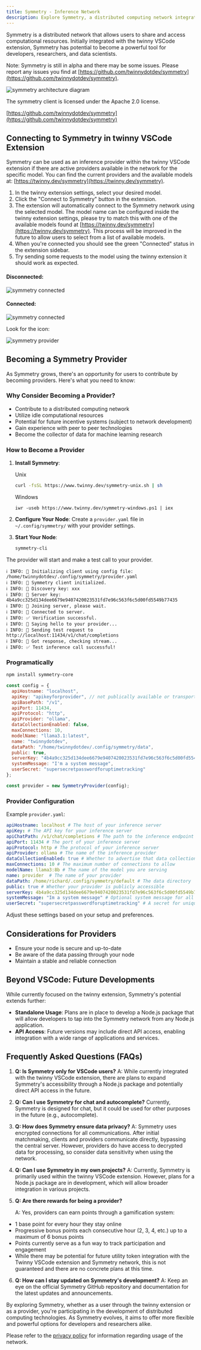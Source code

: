 ```yaml
---
title: Symmetry - Inference Network
description: Explore Symmetry, a distributed computing network integrated with twinny VSCode extension and beyond.
---
```


Symmetry is a distributed network that allows users to share and access computational resources. Initially integrated with the twinny VSCode extension, Symmetry has potential to become a powerful tool for developers, researchers, and data scientists.

Note: Symmetry is still in alpha and there may be some issues. Please report any issues you find at [https://github.com/twinnydotdev/symmetry](https://github.com/twinnydotdev/symmetry).

![symmetry architecture diagram](../../../assets/symmetry-architecture.png)

The symmetry client is licensed under the Apache 2.0 license.

[https://github.com/twinnydotdev/symmetry](https://github.com/twinnydotdev/symmetry)


## Connecting to Symmetry in twinny VSCode Extension

Symmetry can be used as an inference provider within the twinny VSCode extension if there are active providers available in the network for the specific model.  You can find the current providers and the available models at: [https://twinny.dev/symmetry](https://twinny.dev/symmetry).

1. In the twinny extension settings, select your desired model.
2. Click the "Connect to Symmetry" button in the extension.
3. The extension will automatically connect to the Symmetry network using the selected model. The model name can be configured inside the twinny extension settings, please try to match this with one of the available models found at [https://twinny.dev/symmetry](https://twinny.dev/symmetry). This process will be improved in the future to allow users to select from a list of available models.
4. When you're connected you should see the green "Connected" status in the extension sidebar.
5. Try sending some requests to the model using the twinny extension it should work as expected.

#### Disconnected:
![symmetry connected](../../../assets/symmetry_disconnected.png)

#### Connected:
![symmetry connected](../../../assets/symmetry_connected.png)

Look for the icon:

![symmetry provider](../../../assets/symmetry_provider.png)

## Becoming a Symmetry Provider

As Symmetry grows, there's an opportunity for users to contribute by becoming providers. Here's what you need to know:

### Why Consider Becoming a Provider?

- Contribute to a distributed computing network
- Utilize idle computational resources
- Potential for future incentive systems (subject to network development)
- Gain experience with peer to peer technologies
- Become the collector of data for machine learning research 

### How to Become a Provider

1. **Install Symmetry**:

   Unix
   ```bash
   curl -fsSL https://www.twinny.dev/symmetry-unix.sh | sh
   ```

   Windows
   ```
   iwr -useb https://www.twinny.dev/symmetry-windows.ps1 | iex
   ```

2. **Configure Your Node**:
   Create a `provider.yaml` file in `~/.config/symmetry/` with your provider settings.

3. **Start Your Node**:
   ```bash
   symmetry-cli
   ```

The provider will start and make a test call to your provider.

```
ℹ️ INFO: 🔗 Initializing client using config file: /home/twinnydotdev/.config/symmetry/provider.yaml
ℹ️ INFO: 📁 Symmetry client initialized.
ℹ️ INFO: 🔑 Discovery key: xxx
ℹ️ INFO: 🔑 Server key: 4b4a9cc325d134dee6679e9407420023531fd7e96c563f6c5d00fd5549b77435
ℹ️ INFO: 🔗 Joining server, please wait.
ℹ️ INFO: 🔗 Connected to server.
ℹ️ INFO: ✅ Verification successful.
ℹ️ INFO: 👋 Saying hello to your provider...
ℹ️ INFO: 🚀 Sending test request to http://localhost:11434/v1/chat/completions
ℹ️ INFO: 📡 Got response, checking stream...
ℹ️ INFO: ✅ Test inference call successful!
```

### Programatically

```bash
npm install symmetry-core
```

```javascript
const config = {
  apiHostname: "localhost",
  apiKey: "apikeyforprovider", // not publically available or transported to server
  apiBasePath: "/v1",
  apiPort: 11434,
  apiProtocol: "http",
  apiProvider: "ollama",
  dataCollectionEnabled: false,
  maxConnections: 10,
  modelName: "llama3.1:latest",
  name: "twinnydotdev",
  dataPath: "/home/twinnydotdev/.config/symmetry/data",
  public: true,
  serverKey: "4b4a9cc325d134dee6679e9407420023531fd7e96c563f6c5d00fd5549b77435",
  systemMessage: "I'm a system message",
  userSecret: "supersecretpasswordforuptimetracking"
};

const provider = new SymmetryProvider(config);
```


### Provider Configuration

Example `provider.yaml`:

```yaml
apiHostname: localhost # The host of your inference server
apiKey: # The API key for your inference server
apiChatPath: /v1/chat/completions # The path to the inference endpoint
apiPort: 11434 # The port of your inference server
apiProtocol: http # The protocol of your inference server
apiProvider: ollama # The name of the inference provider
dataCollectionEnabled: true # Whether to advertise that data collection is enabled
maxConnections: 10 # The maximum number of connections to allow
modelName: llama3:8b # The name of the model you are serving
name: provider  # The name of your provider
dataPath: /home/richard/.config/symmetry/default # The data directory
public: true # Whether your provider is publicly accessible
serverKey: 4b4a9cc325d134dee6679e9407420023531fd7e96c563f6c5d00fd5549b77435 # The symmetry server key which handles provider messages
systemMessage: "Im a system message" # Optional system message for all chats
userSecret: "supersecretpasswordforuptimetracking" # A secret for uniquely identify peers on the network
```

Adjust these settings based on your setup and preferences.

## Considerations for Providers

- Ensure your node is secure and up-to-date
- Be aware of the data passing through your node
- Maintain a stable and reliable connection

## Beyond VSCode: Future Developments

While currently focused on the twinny extension, Symmetry's potential extends further:

- **Standalone Usage**: Plans are in place to develop a Node.js package that will allow developers to tap into the Symmetry network from any Node.js application.
- **API Access**: Future versions may include direct API access, enabling integration with a wide range of applications and services.

## Frequently Asked Questions (FAQs)

1. **Q: Is Symmetry only for VSCode users?**
   A: While currently integrated with the twinny VSCode extension, there are plans to expand Symmetry's accessibility through a Node.js package and potentially direct API access in the future.

2. **Q: Can I use Symmetry for chat and autocomplete?**
   Currently, Symmetry is designed for chat, but it could be used for other purposes in the future (e.g., autocomplete).

3. **Q: How does Symmetry ensure data privacy?**
   A: Symmetry uses encrypted connections for all communications. After initial matchmaking, clients and providers communicate directly, bypassing the central server. However, providers do have access to decrypted data for processing, so consider data sensitivity when using the network.

4. **Q: Can I use Symmetry in my own projects?**
   A: Currently, Symmetry is primarily used within the twinny VSCode extension. However, plans for a Node.js package are in development, which will allow broader integration in various projects.

5. **Q: Are there rewards for being a provider?**

    A: Yes, providers can earn points through a gamification system:
- 1 base point for every hour they stay online
- Progressive bonus points each consecutive hour (2, 3, 4, etc.) up to a maximum of 6 bonus points
- Points currently serve as a fun way to track participation and engagement
- While there may be potential for future utility token integration with the Twinny VSCode extension and Symmetry network, this is not guaranteed and there are no concrete plans at this time.

6. **Q: How can I stay updated on Symmetry's development?**
   A: Keep an eye on the official Symmetry GitHub repository and documentation for the latest updates and announcements.

By exploring Symmetry, whether as a user through the twinny extension or as a provider, you're participating in the development of distributed computing technologies. As Symmetry evolves, it aims to offer more flexible and powerful options for developers and researchers alike.

Please refer to the [privacy policy](https://www.twinny.dev/privacy) for information regarding usage of the network.
